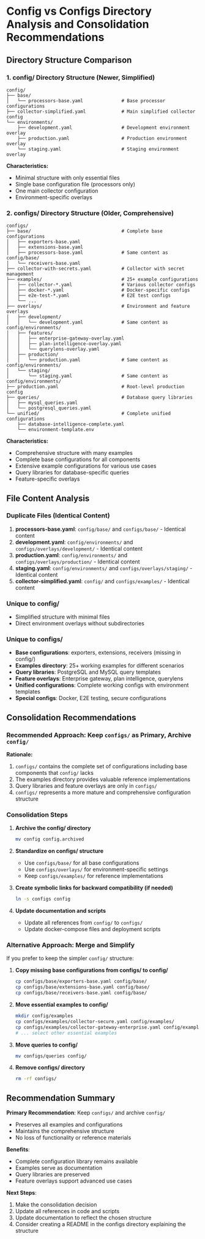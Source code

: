 # Config vs Configs Directory Analysis and Consolidation Recommendations

## Directory Structure Comparison

### 1. **config/** Directory Structure (Newer, Simplified)
```
config/
├── base/
│   └── processors-base.yaml              # Base processor configurations
├── collector-simplified.yaml             # Main simplified collector config
└── environments/
    ├── development.yaml                  # Development environment overlay
    ├── production.yaml                   # Production environment overlay
    └── staging.yaml                      # Staging environment overlay
```

**Characteristics:**
- Minimal structure with only essential files
- Single base configuration file (processors only)
- One main collector configuration
- Environment-specific overlays

### 2. **configs/** Directory Structure (Older, Comprehensive)
```
configs/
├── base/                                 # Complete base configurations
│   ├── exporters-base.yaml
│   ├── extensions-base.yaml
│   ├── processors-base.yaml              # Same content as config/base/
│   └── receivers-base.yaml
├── collector-with-secrets.yaml           # Collector with secret management
├── examples/                             # 25+ example configurations
│   ├── collector-*.yaml                  # Various collector configs
│   ├── docker-*.yaml                     # Docker-specific configs
│   ├── e2e-test-*.yaml                   # E2E test configs
│   └── ...
├── overlays/                             # Environment and feature overlays
│   ├── development/
│   │   └── development.yaml              # Same content as config/environments/
│   ├── features/
│   │   ├── enterprise-gateway-overlay.yaml
│   │   ├── plan-intelligence-overlay.yaml
│   │   └── querylens-overlay.yaml
│   ├── production/
│   │   └── production.yaml               # Same content as config/environments/
│   └── staging/
│       └── staging.yaml                  # Same content as config/environments/
├── production.yaml                       # Root-level production config
├── queries/                              # Database query libraries
│   ├── mysql_queries.yaml
│   └── postgresql_queries.yaml
└── unified/                              # Complete unified configurations
    ├── database-intelligence-complete.yaml
    └── environment-template.env
```

**Characteristics:**
- Comprehensive structure with many examples
- Complete base configurations for all components
- Extensive example configurations for various use cases
- Query libraries for database-specific queries
- Feature-specific overlays

## File Content Analysis

### Duplicate Files (Identical Content)
1. **processors-base.yaml**: `config/base/` and `configs/base/` - Identical content
2. **development.yaml**: `config/environments/` and `configs/overlays/development/` - Identical content
3. **production.yaml**: `config/environments/` and `configs/overlays/production/` - Identical content
4. **staging.yaml**: `config/environments/` and `configs/overlays/staging/` - Identical content
5. **collector-simplified.yaml**: `config/` and `configs/examples/` - Identical content

### Unique to config/
- Simplified structure with minimal files
- Direct environment overlays without subdirectories

### Unique to configs/
- **Base configurations**: exporters, extensions, receivers (missing in config/)
- **Examples directory**: 25+ working examples for different scenarios
- **Query libraries**: PostgreSQL and MySQL query templates
- **Feature overlays**: Enterprise gateway, plan intelligence, querylens
- **Unified configurations**: Complete working configs with environment templates
- **Special configs**: Docker, E2E testing, secure configurations

## Consolidation Recommendations

### Recommended Approach: Keep `configs/` as Primary, Archive `config/`

**Rationale:**
1. `configs/` contains the complete set of configurations including base components that `config/` lacks
2. The examples directory provides valuable reference implementations
3. Query libraries and feature overlays are only in `configs/`
4. `configs/` represents a more mature and comprehensive configuration structure

### Consolidation Steps

1. **Archive the config/ directory**
   ```bash
   mv config config.archived
   ```

2. **Standardize on configs/ structure**
   - Use `configs/base/` for all base configurations
   - Use `configs/overlays/` for environment-specific settings
   - Keep `configs/examples/` for reference implementations

3. **Create symbolic links for backward compatibility (if needed)**
   ```bash
   ln -s configs config
   ```

4. **Update documentation and scripts**
   - Update all references from `config/` to `configs/`
   - Update docker-compose files and deployment scripts

### Alternative Approach: Merge and Simplify

If you prefer to keep the simpler `config/` structure:

1. **Copy missing base configurations from configs/ to config/**
   ```bash
   cp configs/base/exporters-base.yaml config/base/
   cp configs/base/extensions-base.yaml config/base/
   cp configs/base/receivers-base.yaml config/base/
   ```

2. **Move essential examples to config/**
   ```bash
   mkdir config/examples
   cp configs/examples/collector-secure.yaml config/examples/
   cp configs/examples/collector-gateway-enterprise.yaml config/examples/
   # ... select other essential examples
   ```

3. **Move queries to config/**
   ```bash
   mv configs/queries config/
   ```

4. **Remove configs/ directory**
   ```bash
   rm -rf configs/
   ```

## Recommendation Summary

**Primary Recommendation**: Keep `configs/` and archive `config/`
- Preserves all examples and configurations
- Maintains the comprehensive structure
- No loss of functionality or reference materials

**Benefits**:
- Complete configuration library remains available
- Examples serve as documentation
- Query libraries are preserved
- Feature overlays support advanced use cases

**Next Steps**:
1. Make the consolidation decision
2. Update all references in code and scripts
3. Update documentation to reflect the chosen structure
4. Consider creating a README in the configs directory explaining the structure